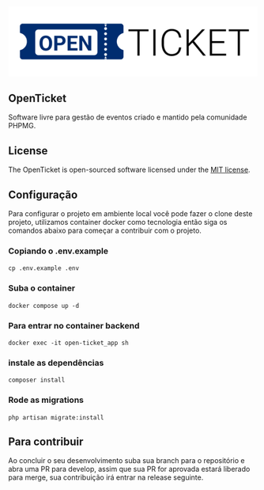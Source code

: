 <img src="assets/logo.png" />

## OpenTicket

Software livre para gestão de eventos criado e mantido pela comunidade PHPMG.

## License

The OpenTicket is open-sourced software licensed under the [MIT license](https://opensource.org/licenses/MIT).

## Configuração

Para configurar o projeto em ambiente local você pode fazer o clone deste projeto, 
utilizamos container docker como tecnologia então siga os comandos abaixo para começar a contribuir com o projeto.

### Copiando o .env.example
```
cp .env.example .env
```
### Suba o container
```
docker compose up -d
```
### Para entrar no container backend
```
docker exec -it open-ticket_app sh
```
### instale as dependências
```
composer install
```
### Rode as migrations
```
php artisan migrate:install
```
## Para contribuir
Ao concluir o seu desenvolvimento suba sua branch para o repositório 
e abra uma PR para develop, assim que sua PR for aprovada estará liberado para merge,
sua contribuição irá entrar na release seguinte.